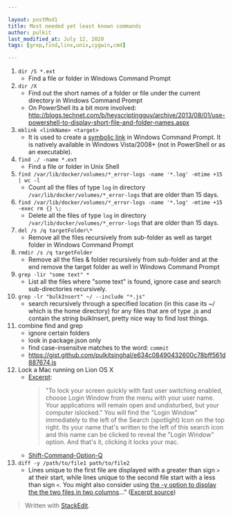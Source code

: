 ```yaml
---

layout: postMod1
title: Most needed yet least known commands
author: pulkit
last_modified_at: July 12, 2020
tags: [grep,find,linx,unix,cygwin,cmd]

---
```


1. `dir /S *.ext`
    * Find a file or folder in Windows Command Prompt
1. `dir /X`
    * Find out the short names of a folder or file under the current directory in Windows Command Prompt
    * On PowerShell its a bit more involved: http://blogs.technet.com/b/heyscriptingguy/archive/2013/08/01/use-powershell-to-display-short-file-and-folder-names.aspx
1. `mklink <linkName> <target>`
    * It is used to create a <a href="http://en.wikipedia.org/wiki/NTFS_symbolic_link">symbolic link</a> in Windows Command Prompt. It is natively available in Windows Vista/2008+ (not in PowerShell or as an executable).
1. `find ./ -name *.ext`
    * Find a file or folder in Unix Shell
1. `find /var/lib/docker/volumes/*_error-logs -name '*.log' -mtime +15 | wc -l`
    * Count all the files of type `log` in directory `/var/lib/docker/volumes/*_error-logs` that are older than 15 days.
1. `find /var/lib/docker/volumes/*_error-logs -name '*.log' -mtime +15 -exec rm {} \;`
    * Delete all the files of type `log` in directory `/var/lib/docker/volumes/*_error-logs` that are older than 15 days.
1. `del /s /q targetFolder\*`
    * Remove all the files recursively from sub-folder as well as target folder in Windows Command Prompt
1. `rmdir /s /q targetFolder`
    * Remove all the files & folder recursively from sub-folder and at the end remove the target folder as well in Windows Command Prompt
1. `grep -lir "some text" *`
    * List all the files where "some text" is found, ignore case and search sub-directories recursively.
1. `grep -lr "bulkInsert" ~/ --include "*.js"`
    * search recursively through a specified location (in this case its ~/ which is the home directory) for any files that are of type .js and contain the string bulkInsert, pretty nice way to find lost things.
1. combine find and grep
    * ignore certain folders
    * look in package.json only
    * find case-insensitve matches to the word: `commit`
    * https://gist.github.com/pulkitsinghal/e634c08490432600c78bff561d887674.js
1. Lock a Mac running on Lion OS X
    * [Excerpt](http://docs.info.apple.com/article.html?path=Mac/10.7/en/mchlp2270.html):
        > "To lock your screen quickly with fast user switching enabled, choose Login Window from the menu with your user name. Your applications will remain open and undisturbed, but your computer islocked." You will find the "Login Window" immediately to the left of the Search (spotlight) Icon on the top right. Its your name that's written to the left of this search icon and this name can be clicked to reveal the "Login Window" option. And that's it, clicking it locks your mac.
    * [Shift-Command-Option-Q](http://www.macworld.com/article/49080/2006/01/lockscreen.html)
1. `diff -y /path/to/file1 path/to/file2`
    * Lines unique to the first file are displayed with a greater than sign `>` at their start, while lines unique to the second file start with a less than sign `<`. You might also consider using <u>the -y option to display the the two files in two columns</u>...</i>" ([Excerpt source](http://archive09.linux.com/feature/121476))



> Written with [StackEdit](https://stackedit.io/).
<!--stackedit_data:
eyJoaXN0b3J5IjpbLTEwMTY4MDMyNTksMTM5NzA1MjA5OF19
-->